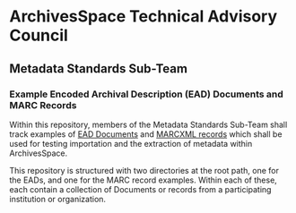 # ArchivesSpace Technical Advisory Council
## Metadata Standards Sub-Team

### Example Encoded Archival Description (EAD) Documents and MARC Records

Within this repository, members of the Metadata Standards Sub-Team shall track
examples of [EAD Documents](https://www.loc.gov/ead/) and [MARCXML records](https://www.loc.gov/standards/marcxml/) which shall be used for testing importation and the 
extraction of metadata within ArchivesSpace.

This repository is structured with two directories at the root path, one for the
EADs, and one for the MARC record examples. Within each of these, each contain a
 collection of Documents or records from a participating institution or 
 organization.
